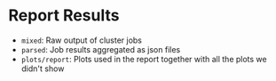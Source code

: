 # Report Results

* `mixed`: Raw output of cluster jobs
* `parsed`: Job results aggregated as json files
* `plots/report`: Plots used in the report together with all the plots we didn't show
